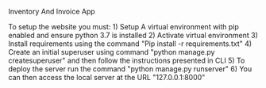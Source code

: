 Inventory And Invoice App

To setup the website you must:
	1) Setup A virtual environment with pip enabled and ensure python 3.7 is installed
	2) Activate virtual environment 
	3) Install requirements using the command "Pip install -r requirements.txt"
	4) Create an initial superuser using command "python manage.py createsuperuser" and then follow the instructions presented in CLI
	5) To deploy the server run the command "python manage.py runserver"
	6) You can then access the local server at the URL "127.0.0.1:8000"